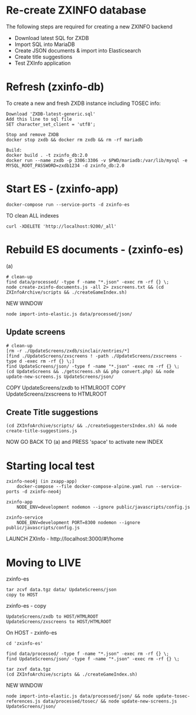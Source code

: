 # Re-create ZXINFO database
The following steps are required for creating a new ZXINFO backend

* Download latest SQL for ZXDB
* Import SQL into MariaDB
* Create JSON documents & import into Elasticsearch
* Create title suggestions
* Test ZXInfo application

# Refresh (zxinfo-db)
To create a new and fresh ZXDB instance including TOSEC info:
````
Download 'ZXDB-latest-generic.sql'
Add this line to sql file
SET character_set_client = 'utf8';

Stop and remove ZXDB
docker stop zxdb && docker rm zxdb && rm -rf mariadb

Build:
docker build . -t zxinfo_db:2.0
docker run --name zxdb -p 3306:3306 -v $PWD/mariadb:/var/lib/mysql -e MYSQL_ROOT_PASSWORD=zxdb1234 -d zxinfo_db:2.0
````

# Start ES - (zxinfo-app)
````
docker-compose run --service-ports -d zxinfo-es
````
TO clean ALL indexes
````
curl -XDELETE 'http://localhost:9200/_all'
````

# Rebuild ES documents - (zxinfo-es)
(a)
````
# clean-up
find data/processed/ -type f -name "*.json" -exec rm -rf {} \;
node create-zxinfo-documents.js -all 2> zxscreens.txt && (cd ZXInfoArchive/scripts && ./createGameIndex.sh)
````
NEW WINDOW
````
node import-into-elastic.js data/processed/json/
````

## Update screens
````
# clean-up
[rm -r ./UpdateScreens/zxdb/sinclair/entries/*]
[find ./UpdateScreens/zxscreens ! -path ./UpdateScreens/zxscreens -type d -exec rm -rf {} \;]
find UpdateScreens/json/ -type f -name "*.json" -exec rm -rf {} \;
(cd UpdateScreens && ./getscreens.sh && php convert.php) && node update-new-screens.js UpdateScreens/json/
````
COPY UpdateScreens/zxdb to HTMLROOT
COPY UpdateScreens/zxscreens to HTMLROOT

## Create Title suggestions
````
(cd ZXInfoArchive/scripts/ && ./createSuggestersIndex.sh) && node create-title-suggestions.js
````

NOW GO BACK TO (a) and PRESS 'space' to activate new INDEX

# Starting local test

````
zxinfo-neo4j (in zxapp-app)
	docker-compose --file docker-compose-alpine.yaml run --service-ports -d zxinfo-neo4j

zxinfo-app
	NODE_ENV=development nodemon --ignore public/javascripts/config.js

zxinfo-service
	NODE_ENV=development PORT=8300 nodemon --ignore public/javascripts/config.js
````

LAUNCH ZXInfo - http://localhost:3000/#!/home

# Moving to LIVE
zxinfo-es
````
tar zcvf data.tgz data/ UpdateScreens/json
copy to HOST
````

zxinfo-es - copy 
````
UpdateScreens/zxdb to HOST/HTMLROOT
UpdateScreens/zxscreens to HOST/HTMLROOT
````

On HOST - zxinfo-es

````
cd 'zxinfo-es'

find data/processed/ -type f -name "*.json" -exec rm -rf {} \;
find UpdateScreens/json/ -type f -name "*.json" -exec rm -rf {} \;

tar zxvf data.tgz
(cd ZXInfoArchive/scripts && ./createGameIndex.sh)
````
NEW WINDOW
````
node import-into-elastic.js data/processed/json/ && node update-tosec-references.js data/processed/tosec/ && node update-new-screens.js UpdateScreens/json/ 
````
